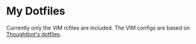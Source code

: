 # My Dotfiles

Currently only the VIM rcfiles are included. The VIM configs are based on
[Thoughtbot's dotfiles](https://github.com/thoughtbot/dotfiles).

